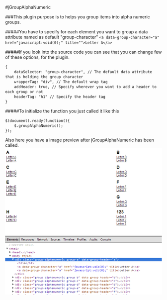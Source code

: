 #jGroupAlphaNumeric

###This plugin purpose is to helps you group items into alpha numeric groups.


#####You have to specify for each element you want to group a data attribute named as default "group-character"
`<a data-group-character="a" href="javascript:void(0);" title="">Letter A</a>`

#####If you look into the source code you can see that you can change few of these options, for the plugin.

    {
        dataSelector: "group-character", // The default data attribute that is holding the group character
        wrapperTag: "div", // The default wrap tag
        addHeader: true, // Specify wherever you want to add a header to each group or not
        headerTag: "h1" // Specify the header tag
    }

#####To initialize the function you just called it like this

    $(document).ready(function(){
		$.groupAlphaNumeric();
	});

Also here you have a image preview after jGroupAlphaNumeric has been called.
![Alt text](preview.png "Image preview")